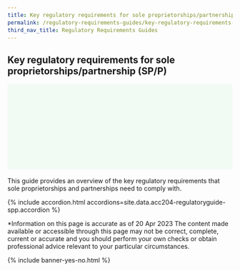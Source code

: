 ```yaml
---
title: Key regulatory requirements for sole proprietorships/partnership (SP/P)
permalink: /regulatory-requirements-guides/key-regulatory-requirements-for-sole-proprietorships-partnership-SPP
third_nav_title: Regulatory Requirements Guides
---
```


## Key regulatory requirements for sole proprietorships/partnership (SP/P)

<img src="/images/grow/regulatory%20guides/regulatoryguides_spp.png" aria-hidden=true>

This guide provides an overview of the key regulatory requirements that sole proprietorships and partnerships need to comply with.

{% include accordion.html accordions=site.data.acc204-regulatoryguide-spp.accordion %}

*Information on this page is accurate as of 20 Apr 2023
The content made available or accessible through this page may not be correct, complete, current or accurate and you should perform your own checks or obtain professional advice relevant to your particular circumstances.

{% include banner-yes-no.html %}

<script src="/jquery/jquery.min.js"></script>
<script src="/jquery/bp-menu-new-tab.js"></script>